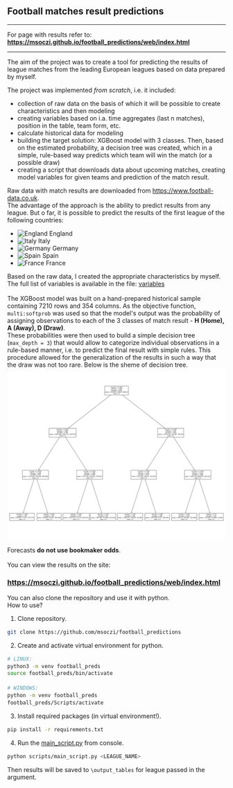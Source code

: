 ## Football matches result predictions
______________
For page with results refer to: **https://msoczi.github.io/football_predictions/web/index.html** 
______________
The aim of the project was to create a tool for predicting the results of league matches from the leading European leagues based on data prepared by myself.

The project was implemented _from scratch_, i.e. it included:
- collection of raw data on the basis of which it will be possible to create characteristics and then modeling
- creating variables based on i.a. time aggregates (last n matches), position in the table, team form, etc.
- calculate historical data for modeling
- building the target solution: XGBoost model with 3 classes. Then, based on the estimated probability, a decision tree was created, which in a simple, rule-based way predicts which team will win the match (or a possible draw)
- creating a script that downloads data about upcoming matches, creating model variables for given teams and prediction of the match result.

Raw data with match results are downloaded from https://www.football-data.co.uk. <br>
The advantage of the approach is the ability to predict results from any league. But o far, it is possible to predict the results of the first league of the following countries:
- ![England](https://raw.githubusercontent.com/stevenrskelton/flag-icon/master/png/16/country-4x3/gb.png "England") England
- ![Italy](https://raw.githubusercontent.com/stevenrskelton/flag-icon/master/png/16/country-4x3/it.png "Italy") Italy
- ![Germany](https://raw.githubusercontent.com/stevenrskelton/flag-icon/master/png/16/country-4x3/de.png "Germany") Germany
- ![Spain](https://raw.githubusercontent.com/stevenrskelton/flag-icon/master/png/16/country-4x3/es.png "Spain") Spain
- ![France](https://raw.githubusercontent.com/stevenrskelton/flag-icon/master/png/16/country-4x3/fr.png "France") France


Based on the raw data, I created the appropriate characteristics by myself. The full list of variables is available in the file: <a href="model/variables.md">variables</a>
<br>
<br>
The XGBoost model was built on a hand-prepared historical sample containing 7210 rows and 354 columns. As the objective function, `multi:softprob` was used so that the model's output was the probability of assigning observations to each of the 3 classes of match result - **H (Home), A (Away), D (Draw)**.
<br>
These probabilities were then used to build a simple decision tree (`max_depth = 3`) that would allow to categorize individual observations in a rule-based manner, i.e. to predict the final result with simple rules. This procedure allowed for the generalization of the results in such a way that the draw was not too rare. Below is the sheme of decision tree.
<br>
![tree](model/img_tree.PNG)

Forecasts **do not use bookmaker odds**.
<br>
<br>
You can view the results on the site:

### **https://msoczi.github.io/football_predictions/web/index.html** 


You can also clone the repository and use it with python.
<br>
How to use?
1. Clone repository.
```sh
git clone https://github.com/msoczi/football_predictions
```
2. Create and activate virtual environment for python.
```sh
# LINUX:
python3 -m venv football_preds
source football_preds/bin/activate

# WINDOWS:
python -m venv football_preds
football_preds/Scripts/activate
```
3. Install required packages (in virtual environment!).
```sh
pip install -r requirements.txt
```
4. Run the <a href="main_script.py">main_script.py</a> from console.
```sh
python scripts/main_script.py <LEAGUE_NAME>
```
Then results will be saved to `\output_tables` for league passed in the argument.
